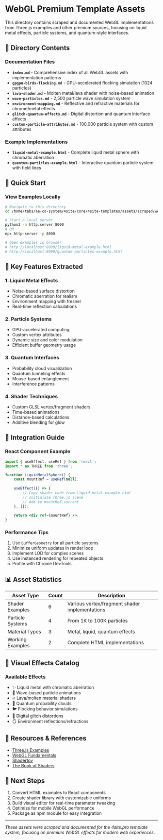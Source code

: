 # WebGL Premium Template Assets

This directory contains scraped and documented WebGL implementations from Three.js examples and other premium sources, focusing on liquid metal effects, particle systems, and quantum-style interfaces.

## 📁 Directory Contents

### Documentation Files
- **`index.md`** - Comprehensive index of all WebGL assets with implementation patterns
- **`gpgpu-birds-flocking.md`** - GPU-accelerated flocking simulation (1024 particles)
- **`lava-shader.md`** - Molten metal/lava shader with noise-based animation
- **`wave-particles.md`** - 2,500 particle wave simulation system
- **`environment-mapping.md`** - Reflective and refractive materials for chrome/metal effects
- **`glitch-quantum-effects.md`** - Digital distortion and quantum interface effects
- **`custom-particle-attributes.md`** - 100,000 particle system with custom attributes

### Example Implementations
- **`liquid-metal-example.html`** - Complete liquid metal sphere with chromatic aberration
- **`quantum-particles-example.html`** - Interactive quantum particle system with field lines

## 🚀 Quick Start

### View Examples Locally
```bash
# Navigate to this directory
cd /home/tabs/ae-co-system/4site/core/4site-templates/assets/scraped/webgl/

# Start a local server
python3 -m http.server 8000
# OR
npx http-server -p 8000

# Open examples in browser
# http://localhost:8000/liquid-metal-example.html
# http://localhost:8000/quantum-particles-example.html
```

## 💎 Key Features Extracted

### 1. Liquid Metal Effects
- Noise-based surface distortion
- Chromatic aberration for realism
- Environment mapping with fresnel
- Real-time reflection calculations

### 2. Particle Systems
- GPU-accelerated computing
- Custom vertex attributes
- Dynamic size and color modulation
- Efficient buffer geometry usage

### 3. Quantum Interfaces
- Probability cloud visualization
- Quantum tunneling effects
- Mouse-based entanglement
- Interference patterns

### 4. Shader Techniques
- Custom GLSL vertex/fragment shaders
- Time-based animations
- Distance-based calculations
- Additive blending for glow

## 🔧 Integration Guide

### React Component Example
```jsx
import { useEffect, useRef } from 'react';
import * as THREE from 'three';

function LiquidMetalSphere() {
    const mountRef = useRef(null);
    
    useEffect(() => {
        // Copy shader code from liquid-metal-example.html
        // Initialize Three.js scene
        // Add to mountRef.current
    }, []);
    
    return <div ref={mountRef} />;
}
```

### Performance Tips
1. Use `BufferGeometry` for all particle systems
2. Minimize uniform updates in render loop
3. Implement LOD for complex scenes
4. Use instanced rendering for repeated objects
5. Profile with Chrome DevTools

## 📊 Asset Statistics

| Asset Type | Count | Description |
|------------|-------|-------------|
| Shader Examples | 6 | Various vertex/fragment shader implementations |
| Particle Systems | 4 | From 1K to 100K particles |
| Material Types | 3 | Metal, liquid, quantum effects |
| Working Examples | 2 | Complete HTML implementations |

## 🎨 Visual Effects Catalog

### Available Effects
- ✨ Liquid metal with chromatic aberration
- 🌊 Wave-based particle animations
- 🔥 Lava/molten material shaders
- 🌌 Quantum probability clouds
- 🐦 Flocking behavior simulations
- 💫 Digital glitch distortions
- 🪞 Environment reflections/refractions

## 🔗 Resources & References

- [Three.js Examples](https://threejs.org/examples/)
- [WebGL Fundamentals](https://webglfundamentals.org/)
- [Shadertoy](https://www.shadertoy.com/)
- [The Book of Shaders](https://thebookofshaders.com/)

## 📝 Next Steps

1. Convert HTML examples to React components
2. Create shader library with customizable uniforms
3. Build visual editor for real-time parameter tweaking
4. Optimize for mobile WebGL performance
5. Package as npm module for easy integration

---

*These assets were scraped and documented for the 4site.pro template system, focusing on premium WebGL effects for modern web experiences.*